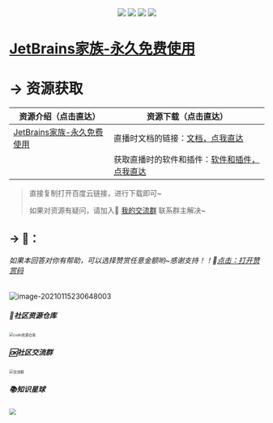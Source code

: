 <div align="center">
    <a href="https://github.com/zhaofeng092/python_auto_office"> <img src="https://badgen.net/badge/Github/%E7%A8%8B%E5%BA%8F%E5%91%98?icon=github&color=red"></a>
         <a href="http://t.cn/A6Gkrbzw"> <img src="https://badgen.net/badge/follow/%E5%85%AC%E4%BC%97%E5%8F%B7?icon=rss&color=green"></a>
     <a href="https://space.bilibili.com/259649365"> <img src="https://badgen.net/badge/pick/B%E7%AB%99?icon=dependabot&color=blue"></a>
    <a href="https://mp.weixin.qq.com/s/CadAaJUTUlXmTxJAjFUfPQ"> <img src="https://badgen.net/badge/join/%E4%BA%A4%E6%B5%81%E7%BE%A4?icon=atom&color=yellow"></a>
 </div>


 # [JetBrains家族-永久免费使用](https://www.bilibili.com/video/BV1zK411u7tb)



 # → 资源获取



| 资源介绍（点击直达）                                         | 资源下载（点击直达）                                         |
| ------------------------------------------------------------ | ------------------------------------------------------------ |
| [JetBrains家族-永久免费使用](https://www.bilibili.com/video/BV1zK411u7tb) | 直播时文档的链接：[文档，点我直达](https://gitee.com/zhaofeng092/python_auto_office/blob/master/B%E7%AB%99/%E6%B0%B8%E4%B9%85%E4%BD%BF%E7%94%A8jb%E5%AE%B6%E6%97%8F/%E6%95%99%E7%A8%8B.md) |
|                                                              | 获取直播时的软件和插件：[软件和插件，点我直达](https://mp.weixin.qq.com/s/d_mjo3EiHDXVfJ6rcgHGMQ) |

> 直接复制打开百度云链接，进行下载即可~
>
> 如果对资源有疑问，请加入🚸 [我的交流群](https://mp.weixin.qq.com/s/6cR5fMSCtdI5sJdWiDwhOA) 联系群主解决~

 ## → 🚀：


 ###### 如果本回答对你有帮助，可以选择赞赏任意金额哟~感谢支持！！💖[点击：打开赞赏码](https://gitee.com/zhaofeng092/python_auto_office/blob/master/%E8%B4%A6%E5%8F%B7%E5%85%B1%E7%94%A8%E8%B5%84%E6%BA%90/image/%E5%BE%AE%E4%BF%A1%E6%94%B6%E6%AC%BE%E7%A0%81.jpg)



![image-20210115230648003](C:\Users\Lenovo\AppData\Roaming\Typora\typora-user-images\image-20210115230648003.png)



 ##### 📱社区资源仓库

 <img src="https://img-blog.csdnimg.cn/20201231105911656.jpg?x-oss-process=image/watermark,type_ZmFuZ3poZW5naGVpdGk,shadow_10,text_aHR0cHM6Ly9ibG9nLmNzZG4ubmV0L3dlaXhpbl80MjMyMTUxNw==,size_16,color_FFFFFF,t_70#pic_center" alt="csdn资源仓库" style="zoom:50%;" />

 ##### 🆗社区交流群

 <img src="https://img-blog.csdnimg.cn/20210102004119705.jpg?x-oss-process=image/watermark,type_ZmFuZ3poZW5naGVpdGk,shadow_10,text_aHR0cHM6Ly9ibG9nLmNzZG4ubmV0L3dlaXhpbl80MjMyMTUxNw==,size_16,color_FFFFFF,t_70#pic_center" alt="交流群" style="zoom:50%;" />

##### 📚知识星球

<img src="https://img-blog.csdnimg.cn/20210109190431333.jpg?x-oss-process=image/watermark,type_ZmFuZ3poZW5naGVpdGk,shadow_10,text_aHR0cHM6Ly9ibG9nLmNzZG4ubmV0L3dlaXhpbl80MjMyMTUxNw==,size_16,color_FFFFFF,t_70#pic_center" style="zoom: 80%;" />